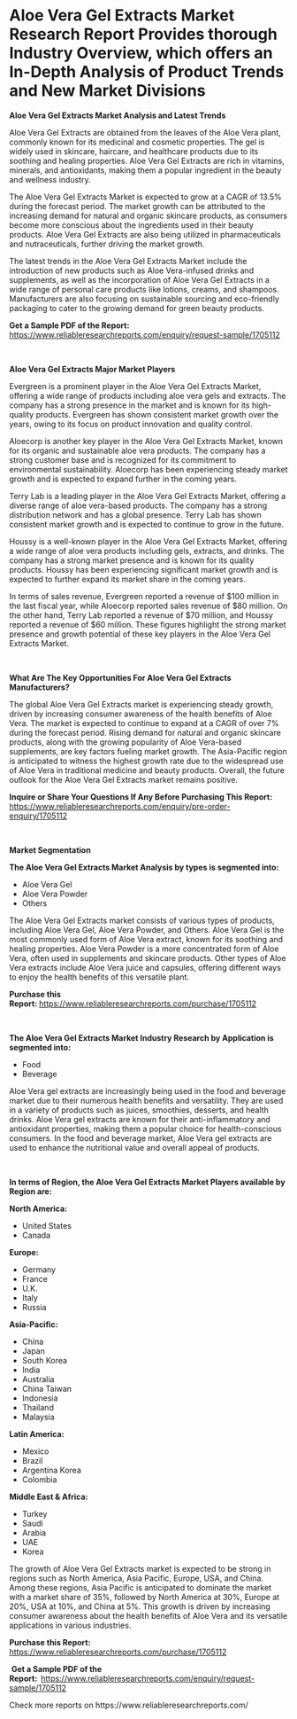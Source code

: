 <p><h1>Aloe Vera Gel Extracts Market Research Report Provides thorough Industry Overview, which offers an In-Depth Analysis of Product Trends and New Market Divisions</h1></p><p><strong>Aloe Vera Gel Extracts Market Analysis and Latest Trends</strong></p>
<p><p>Aloe Vera Gel Extracts are obtained from the leaves of the Aloe Vera plant, commonly known for its medicinal and cosmetic properties. The gel is widely used in skincare, haircare, and healthcare products due to its soothing and healing properties. Aloe Vera Gel Extracts are rich in vitamins, minerals, and antioxidants, making them a popular ingredient in the beauty and wellness industry.</p><p>The Aloe Vera Gel Extracts Market is expected to grow at a CAGR of 13.5% during the forecast period. The market growth can be attributed to the increasing demand for natural and organic skincare products, as consumers become more conscious about the ingredients used in their beauty products. Aloe Vera Gel Extracts are also being utilized in pharmaceuticals and nutraceuticals, further driving the market growth.</p><p>The latest trends in the Aloe Vera Gel Extracts Market include the introduction of new products such as Aloe Vera-infused drinks and supplements, as well as the incorporation of Aloe Vera Gel Extracts in a wide range of personal care products like lotions, creams, and shampoos. Manufacturers are also focusing on sustainable sourcing and eco-friendly packaging to cater to the growing demand for green beauty products.</p></p>
<p><strong>Get a Sample PDF of the Report:&nbsp;</strong> <a href="https://www.reliableresearchreports.com/enquiry/request-sample/1705112">https://www.reliableresearchreports.com/enquiry/request-sample/1705112</a></p>
<p>&nbsp;</p>
<p><strong>Aloe Vera Gel Extracts Major Market Players</strong></p>
<p><p>Evergreen is a prominent player in the Aloe Vera Gel Extracts Market, offering a wide range of products including aloe vera gels and extracts. The company has a strong presence in the market and is known for its high-quality products. Evergreen has shown consistent market growth over the years, owing to its focus on product innovation and quality control.</p><p>Aloecorp is another key player in the Aloe Vera Gel Extracts Market, known for its organic and sustainable aloe vera products. The company has a strong customer base and is recognized for its commitment to environmental sustainability. Aloecorp has been experiencing steady market growth and is expected to expand further in the coming years.</p><p>Terry Lab is a leading player in the Aloe Vera Gel Extracts Market, offering a diverse range of aloe vera-based products. The company has a strong distribution network and has a global presence. Terry Lab has shown consistent market growth and is expected to continue to grow in the future.</p><p>Houssy is a well-known player in the Aloe Vera Gel Extracts Market, offering a wide range of aloe vera products including gels, extracts, and drinks. The company has a strong market presence and is known for its quality products. Houssy has been experiencing significant market growth and is expected to further expand its market share in the coming years.</p><p>In terms of sales revenue, Evergreen reported a revenue of $100 million in the last fiscal year, while Aloecorp reported sales revenue of $80 million. On the other hand, Terry Lab reported a revenue of $70 million, and Houssy reported a revenue of $60 million. These figures highlight the strong market presence and growth potential of these key players in the Aloe Vera Gel Extracts Market.</p></p>
<p>&nbsp;</p>
<p><strong>What Are The Key Opportunities For Aloe Vera Gel Extracts Manufacturers?</strong></p>
<p><p>The global Aloe Vera Gel Extracts market is experiencing steady growth, driven by increasing consumer awareness of the health benefits of Aloe Vera. The market is expected to continue to expand at a CAGR of over 7% during the forecast period. Rising demand for natural and organic skincare products, along with the growing popularity of Aloe Vera-based supplements, are key factors fueling market growth. The Asia-Pacific region is anticipated to witness the highest growth rate due to the widespread use of Aloe Vera in traditional medicine and beauty products. Overall, the future outlook for the Aloe Vera Gel Extracts market remains positive.</p></p>
<p><strong>Inquire or Share Your Questions If Any Before Purchasing This Report:</strong> <a href="https://www.reliableresearchreports.com/enquiry/pre-order-enquiry/1705112">https://www.reliableresearchreports.com/enquiry/pre-order-enquiry/1705112</a></p>
<p>&nbsp;</p>
<p><strong>Market Segmentation</strong></p>
<p><strong>The Aloe Vera Gel Extracts Market Analysis by types is segmented into:</strong></p>
<p><ul><li>Aloe Vera Gel</li><li>Aloe Vera Powder</li><li>Others</li></ul></p>
<p><p>The Aloe Vera Gel Extracts market consists of various types of products, including Aloe Vera Gel, Aloe Vera Powder, and Others. Aloe Vera Gel is the most commonly used form of Aloe Vera extract, known for its soothing and healing properties. Aloe Vera Powder is a more concentrated form of Aloe Vera, often used in supplements and skincare products. Other types of Aloe Vera extracts include Aloe Vera juice and capsules, offering different ways to enjoy the health benefits of this versatile plant.</p></p>
<p><strong>Purchase this Report:&nbsp;</strong><a href="https://www.reliableresearchreports.com/purchase/1705112">https://www.reliableresearchreports.com/purchase/1705112</a></p>
<p>&nbsp;</p>
<p><strong>The Aloe Vera Gel Extracts Market Industry Research by Application is segmented into:</strong></p>
<p><ul><li>Food</li><li>Beverage</li></ul></p>
<p><p>Aloe Vera gel extracts are increasingly being used in the food and beverage market due to their numerous health benefits and versatility. They are used in a variety of products such as juices, smoothies, desserts, and health drinks. Aloe Vera gel extracts are known for their anti-inflammatory and antioxidant properties, making them a popular choice for health-conscious consumers. In the food and beverage market, Aloe Vera gel extracts are used to enhance the nutritional value and overall appeal of products.</p></p>
<p>&nbsp;</p>
<p><strong>In terms of Region, the Aloe Vera Gel Extracts Market Players available by Region are:</strong></p>
<p>
    <p> <strong> North America: </strong>
        <ul>
            <li>United States</li>
            <li>Canada</li>
        </ul>
        </p> 
    <p> <strong> Europe: </strong>
        <ul>
            <li>Germany</li>
            <li>France</li>
            <li>U.K.</li>
            <li>Italy</li>
            <li>Russia</li>
        </ul>
        </p> 
    <p> <strong> Asia-Pacific: </strong>
        <ul>
            <li>China</li>
            <li>Japan</li>
            <li>South Korea</li>
            <li>India</li>
            <li>Australia</li>
            <li>China Taiwan</li>
            <li>Indonesia</li>
            <li>Thailand</li>
            <li>Malaysia</li>
        </ul>
        </p> 
    <p> <strong> Latin America: </strong>
        <ul>
            <li>Mexico</li>
            <li>Brazil</li>
            <li>Argentina Korea</li>
            <li>Colombia</li>
        </ul>
        </p> 
    <p> <strong> Middle East & Africa: </strong>
        <ul>
            <li>Turkey</li>
            <li>Saudi</li>
            <li>Arabia</li>
            <li>UAE</li>
            <li>Korea</li>
        </ul>
    </p>
    </p>
<p><p>The growth of Aloe Vera Gel Extracts market is expected to be strong in regions such as North America, Asia Pacific, Europe, USA, and China. Among these regions, Asia Pacific is anticipated to dominate the market with a market share of 35%, followed by North America at 30%, Europe at 20%, USA at 10%, and China at 5%. This growth is driven by increasing consumer awareness about the health benefits of Aloe Vera and its versatile applications in various industries.</p></p>
<p><strong>Purchase this Report: </strong><a href="https://www.reliableresearchreports.com/purchase/1705112">https://www.reliableresearchreports.com/purchase/1705112</a></p>
<p>&nbsp;<strong>Get a Sample PDF of the Report:&nbsp;&nbsp;</strong><a href="https://www.reliableresearchreports.com/enquiry/request-sample/1705112">https://www.reliableresearchreports.com/enquiry/request-sample/1705112</a></p>
<p><strong></strong></p>
<p>Check more reports on https://www.reliableresearchreports.com/</p>